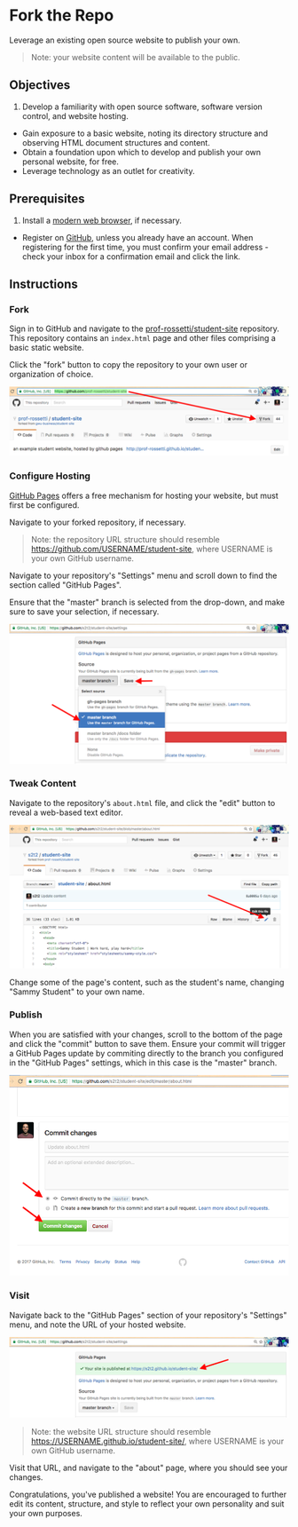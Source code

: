# Fork the Repo

Leverage an existing open source website to publish your own.

> Note: your website content will be available to the public.

## Objectives

  1. Develop a familiarity with open source software, software version control, and website hosting.
  * Gain exposure to a basic website, noting its directory structure and observing HTML document structures and content.
  * Obtain a foundation upon which to develop and publish your own personal website, for free.
  * Leverage technology as an outlet for creativity.

## Prerequisites
  1. Install a [modern web browser](/README.md#browser), if necessary.
  * Register on [GitHub](https://github.com/), unless you already have an account. When registering for the first time, you must confirm your email address - check your inbox for a confirmation email and click the link.

## Instructions

### Fork

Sign in to GitHub and navigate to the [prof-rossetti/student-site](https://github.com/prof-rossetti/student-site) repository. This repository contains an `index.html` page and other files comprising a basic static website.

Click the "fork" button to copy the repository to your own user or organization of choice.

![a screenshot of the repository with a red arrow pointing to the right side of the screen towards the fork button](step-1.png)

### Configure Hosting

[GitHub Pages](https://pages.github.com/) offers a free mechanism for hosting your website, but must first be configured.

Navigate to your forked repository, if necessary.

> Note: the repository URL structure should resemble https://github.com/USERNAME/student-site, where USERNAME is your own GitHub username.

Navigate to your repository's "Settings" menu and scroll down to find the section called "GitHub Pages".

Ensure that the "master" branch is selected from the drop-down, and make sure to save your selection, if necessary.

![a screenshot of the repository settings with a dropdown selection showing the master branch](step-2.png)

### Tweak Content

Navigate to the repository's `about.html` file, and click the "edit" button to reveal a web-based text editor.

![a screenshot of the about.html file with an arrow pointing to the edit button](step-3.png)

Change some of the page's content, such as the student's name, changing "Sammy Student" to your own name.

### Publish

When you are satisfied with your changes, scroll to the bottom of the page and click the "commit" button to save them. Ensure your commit will trigger a GitHub Pages update by commiting directly to the branch you configured in the "GitHub Pages" settings, which in this case is the "master" branch.

![a screenshot of the about.html file with an arrow pointing to the edit button](step-4.png)

### Visit

Navigate back to the "GitHub Pages" section of your repository's "Settings" menu, and note the URL of your hosted website.

![a screenshot of the about.html file with an arrow pointing to the edit button](step-5.png)

> Note: the website URL structure should resemble https://USERNAME.github.io/student-site/, where USERNAME is your own GitHub username.

Visit that URL, and navigate to the "about" page, where you should see your changes.

Congratulations, you've published a website! You are encouraged to further edit its content, structure, and style to reflect your own personality and suit your own purposes.
